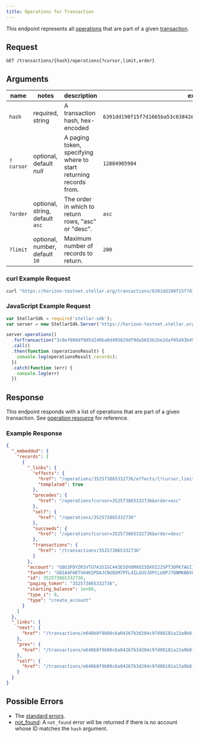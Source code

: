 ```yaml
---
title: Operations for Transaction
---
```


This endpoint represents all [operations](./resources/operation.md) that are part of a given [transaction](./resources/transaction.md).

## Request

```
GET /transactions/{hash}/operations{?cursor,limit,order}
```

## Arguments

| name     | notes                          | description                                                      | example                                                           |
| ------   | -------                        | -----------                                                      | -------                                                           |
| `hash`   | required, string               | A transaction hash, hex-encoded                                  | `6391dd190f15f7d1665ba53c63842e368f485651a53d8d852ed442a446d1c69a`|
| `?cursor`| optional, default _null_       | A paging token, specifying where to start returning records from.| `12884905984`                                                     |
| `?order` | optional, string, default `asc`| The order in which to return rows, "asc" or "desc".              | `asc`                                                             |
| `?limit` | optional, number, default `10` | Maximum number of records to return.                             | `200`                                                             |

### curl Example Request

```sh
curl "https://horizon-testnet.stellar.org/transactions/6391dd190f15f7d1665ba53c63842e368f485651a53d8d852ed442a446d1c69a/operations"
```

### JavaScript Example Request

```js
var StellarSdk = require('stellar-sdk');
var server = new StellarSdk.Server('https://horizon-testnet.stellar.org');

server.operations()
  .forTransaction("3c8ef808df9d5d240ba0d495629df9da5653b1be2daf05d43b49c5bcbfe099bd")
  .call()
  .then(function (operationsResult) {
    console.log(operationsResult.records);
  })
  .catch(function (err) {
    console.log(err)
  })
```

## Response

This endpoint responds with a list of operations that are part of a given transaction. See [operation resource](./resources/operation.md) for reference.

### Example Response

```json
{
  "_embedded": {
    "records": [
      {
        "_links": {
          "effects": {
            "href": "/operations/352573865332736/effects/{?cursor,limit,order}",
            "templated": true
          },
          "precedes": {
            "href": "/operations?cursor=352573865332736&order=asc"
          },
          "self": {
            "href": "/operations/352573865332736"
          },
          "succeeds": {
            "href": "/operations?cursor=352573865332736&order=desc"
          },
          "transactions": {
            "href": "/transactions/352573865332736"
          }
        },
        "account": "GBU3FDYZK5VTU7A3SIGC443E5OV6MXUI5DXOI22SPT3OPK7AGIIWOZLF",
        "funder": "GBIA4FH6TV64KSPDAJCNUQSM7PFL4ILGUVJDPCLUOPJ7ONMKBBVUQHRO",
        "id": 352573865332736,
        "paging_token": "352573865332736",
        "starting_balance": 1e+09,
        "type_i": 0,
        "type": "create_account"
      }
    ]
  },
  "_links": {
    "next": {
      "href": "/transactions/e648b8f9b00c6a04267b3d204c97d08181a13a9b8f3dce8ba28e96b03114b149/operations?order=asc&limit=10&cursor=352573865332736"
    },
    "prev": {
      "href": "/transactions/e648b8f9b00c6a04267b3d204c97d08181a13a9b8f3dce8ba28e96b03114b149/operations?order=desc&limit=10&cursor=352573865332736"
    },
    "self": {
      "href": "/transactions/e648b8f9b00c6a04267b3d204c97d08181a13a9b8f3dce8ba28e96b03114b149/operations?order=asc&limit=10&cursor="
    }
  }
}
```

## Possible Errors

- The [standard errors](../learn/errors.md#Standard_Errors).
- [not_found](./errors/not-found.md): A `not_found` error will be returned if there is no account whose ID matches the `hash` argument.
